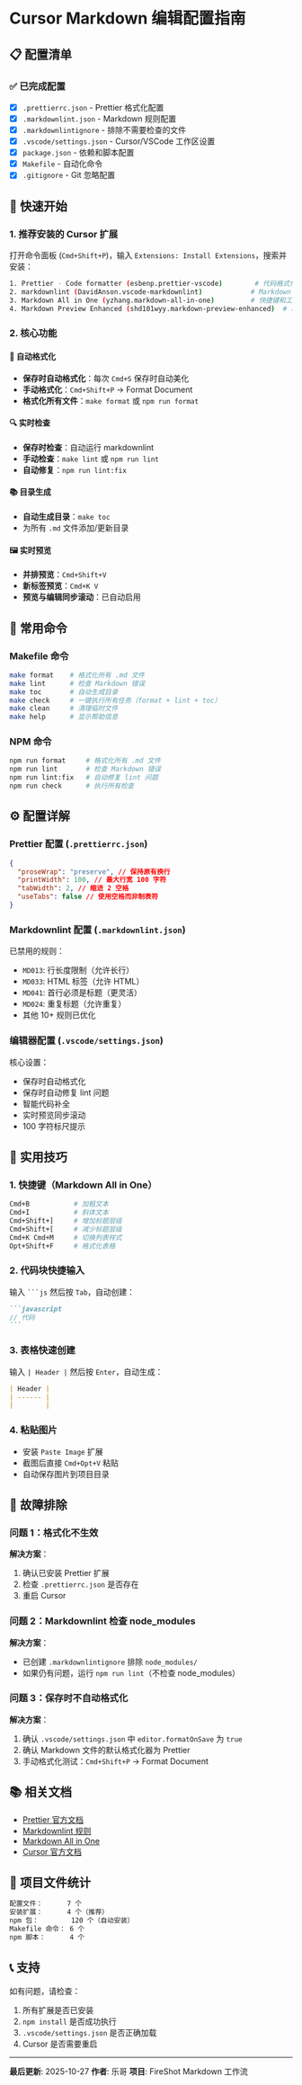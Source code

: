 # Cursor Markdown 编辑配置指南

## 📋 配置清单

### ✅ 已完成配置

- [x] `.prettierrc.json` - Prettier 格式化配置
- [x] `.markdownlint.json` - Markdown 规则配置
- [x] `.markdownlintignore` - 排除不需要检查的文件
- [x] `.vscode/settings.json` - Cursor/VSCode 工作区设置
- [x] `package.json` - 依赖和脚本配置
- [x] `Makefile` - 自动化命令
- [x] `.gitignore` - Git 忽略配置

## 🚀 快速开始

### 1. 推荐安装的 Cursor 扩展

打开命令面板 (`Cmd+Shift+P`)，输入 `Extensions: Install Extensions`，搜索并安装：

```bash
1. Prettier - Code formatter (esbenp.prettier-vscode)        # 代码格式化
2. markdownlint (DavidAnson.vscode-markdownlint)            # Markdown 规则检查
3. Markdown All in One (yzhang.markdown-all-in-one)         # 快捷键和工具
4. Markdown Preview Enhanced (shd101wyy.markdown-preview-enhanced)  # 增强预览
```

### 2. 核心功能

#### 🎨 自动格式化

- **保存时自动格式化**：每次 `Cmd+S` 保存时自动美化
- **手动格式化**：`Cmd+Shift+P` → Format Document
- **格式化所有文件**：`make format` 或 `npm run format`

#### 🔍 实时检查

- **保存时检查**：自动运行 markdownlint
- **手动检查**：`make lint` 或 `npm run lint`
- **自动修复**：`npm run lint:fix`

#### 📚 目录生成

- **自动生成目录**：`make toc`
- 为所有 `.md` 文件添加/更新目录

#### 🖼️ 实时预览

- **并排预览**：`Cmd+Shift+V`
- **新标签预览**：`Cmd+K V`
- **预览与编辑同步滚动**：已自动启用

## 📝 常用命令

### Makefile 命令

```bash
make format    # 格式化所有 .md 文件
make lint      # 检查 Markdown 错误
make toc       # 自动生成目录
make check     # 一键执行所有任务（format + lint + toc）
make clean     # 清理临时文件
make help      # 显示帮助信息
```

### NPM 命令

```bash
npm run format     # 格式化所有 .md 文件
npm run lint       # 检查 Markdown 错误
npm run lint:fix   # 自动修复 lint 问题
npm run check      # 执行所有检查
```

## ⚙️ 配置详解

### Prettier 配置 (`.prettierrc.json`)

```json
{
  "proseWrap": "preserve", // 保持原有换行
  "printWidth": 100, // 最大行宽 100 字符
  "tabWidth": 2, // 缩进 2 空格
  "useTabs": false // 使用空格而非制表符
}
```

### Markdownlint 配置 (`.markdownlint.json`)

已禁用的规则：

- `MD013`: 行长度限制（允许长行）
- `MD033`: HTML 标签（允许 HTML）
- `MD041`: 首行必须是标题（更灵活）
- `MD024`: 重复标题（允许重复）
- 其他 10+ 规则已优化

### 编辑器配置 (`.vscode/settings.json`)

核心设置：

- 保存时自动格式化
- 保存时自动修复 lint 问题
- 智能代码补全
- 实时预览同步滚动
- 100 字符标尺提示

## 🎯 实用技巧

### 1. 快捷键（Markdown All in One）

```bash
Cmd+B           # 加粗文本
Cmd+I           # 斜体文本
Cmd+Shift+]     # 增加标题层级
Cmd+Shift+[     # 减少标题层级
Cmd+K Cmd+M     # 切换列表样式
Opt+Shift+F     # 格式化表格
```

### 2. 代码块快捷输入

输入 ` ```js ` 然后按 `Tab`，自动创建：

````markdown
```javascript
// 代码
```
````

### 3. 表格快速创建

输入 `| Header |` 然后按 `Enter`，自动生成：

```markdown
| Header |
| ------ |
|        |
```

### 4. 粘贴图片

- 安装 `Paste Image` 扩展
- 截图后直接 `Cmd+Opt+V` 粘贴
- 自动保存图片到项目目录

## 🐛 故障排除

### 问题 1：格式化不生效

**解决方案**：

1. 确认已安装 Prettier 扩展
2. 检查 `.prettierrc.json` 是否存在
3. 重启 Cursor

### 问题 2：Markdownlint 检查 node_modules

**解决方案**：

- 已创建 `.markdownlintignore` 排除 `node_modules/`
- 如果仍有问题，运行 `npm run lint`（不检查 node_modules）

### 问题 3：保存时不自动格式化

**解决方案**：

1. 确认 `.vscode/settings.json` 中 `editor.formatOnSave` 为 `true`
2. 确认 Markdown 文件的默认格式化器为 Prettier
3. 手动格式化测试：`Cmd+Shift+P` → Format Document

## 📚 相关文档

- [Prettier 官方文档](https://prettier.io/docs/en/)
- [Markdownlint 规则](https://github.com/DavidAnson/markdownlint/blob/main/doc/Rules.md)
- [Markdown All in One](https://marketplace.visualstudio.com/items?itemName=yzhang.markdown-all-in-one)
- [Cursor 官方文档](https://cursor.sh/docs)

## 🎉 项目文件统计

```bash
配置文件：      7 个
安装扩展：      4 个（推荐）
npm 包：        120 个（自动安装）
Makefile 命令： 6 个
npm 脚本：      4 个
```

## 📞 支持

如有问题，请检查：

1. 所有扩展是否已安装
2. `npm install` 是否成功执行
3. `.vscode/settings.json` 是否正确加载
4. Cursor 是否需要重启

---

**最后更新**: 2025-10-27
**作者**: 乐哥
**项目**: FireShot Markdown 工作流
